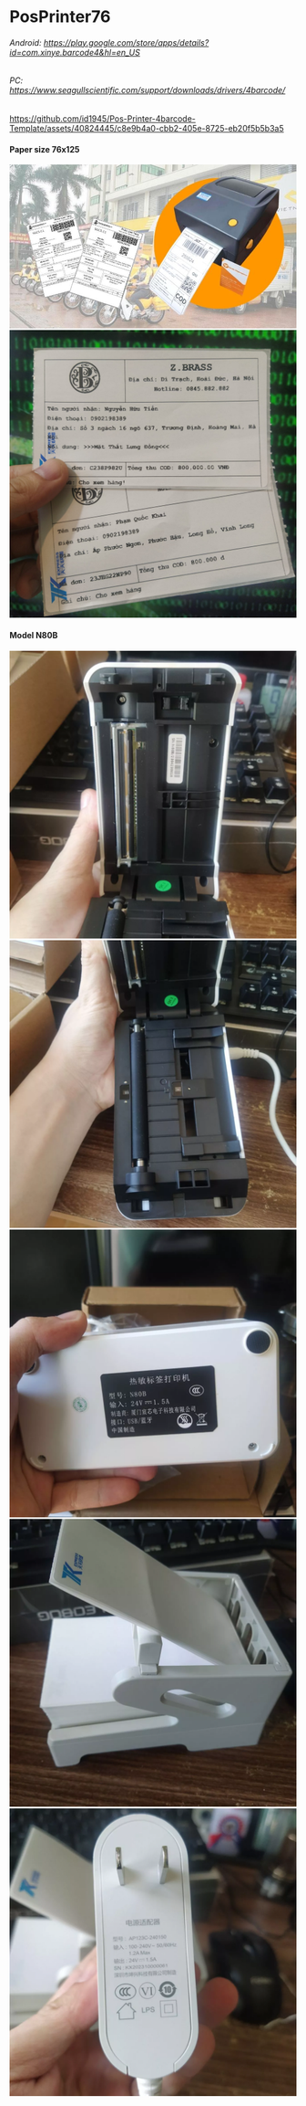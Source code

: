 # PosPrinter76

###### Android: https://play.google.com/store/apps/details?id=com.xinye.barcode4&hl=en_US
###### PC: https://www.seagullscientific.com/support/downloads/drivers/4barcode/

https://github.com/id1945/Pos-Printer-4barcode-Template/assets/40824445/c8e9b4a0-cbb2-405e-8725-eb20f5b5b3a5

#### Paper size 76x125

![](https://raw.githubusercontent.com/id1945/Pos-Printer-4barcode-Template/master/src/assets/02.jpg)
![](https://raw.githubusercontent.com/id1945/Pos-Printer-4barcode-Template/master/src/assets/03.jpg)

#### Model N80B

![](https://raw.githubusercontent.com/id1945/Pos-Printer-4barcode-Template/master/src/assets/04.webp)
![](https://raw.githubusercontent.com/id1945/Pos-Printer-4barcode-Template/master/src/assets/05.webp)
![](https://raw.githubusercontent.com/id1945/Pos-Printer-4barcode-Template/master/src/assets/06.webp)
![](https://raw.githubusercontent.com/id1945/Pos-Printer-4barcode-Template/master/src/assets/07.webp)
![](https://raw.githubusercontent.com/id1945/Pos-Printer-4barcode-Template/master/src/assets/08.webp)
